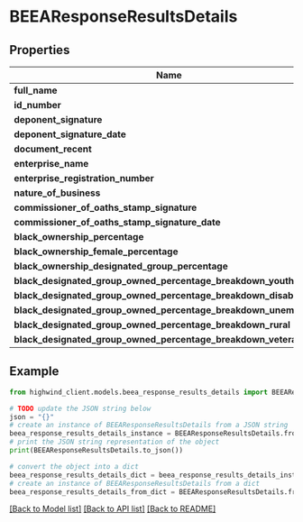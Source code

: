 # BEEAResponseResultsDetails


## Properties

Name | Type | Description | Notes
------------ | ------------- | ------------- | -------------
**full_name** | [**BEEAResponseResultsDetailsFullName**](BEEAResponseResultsDetailsFullName.md) |  | [optional] 
**id_number** | [**BEEAResponseResultsDetailsIdNumber**](BEEAResponseResultsDetailsIdNumber.md) |  | [optional] 
**deponent_signature** | [**AFSResponseResultsDetailsStatementOfFinancialPosition**](AFSResponseResultsDetailsStatementOfFinancialPosition.md) |  | [optional] 
**deponent_signature_date** | [**BCLResponseResultsDetailsDateIssued**](BCLResponseResultsDetailsDateIssued.md) |  | [optional] 
**document_recent** | [**AFSResponseResultsDetailsDocumentRecent**](AFSResponseResultsDetailsDocumentRecent.md) |  | [optional] 
**enterprise_name** | [**POResponseResultsDetailsVendorName**](POResponseResultsDetailsVendorName.md) |  | [optional] 
**enterprise_registration_number** | [**BCLResponseResultsDetailsBankBranchCode**](BCLResponseResultsDetailsBankBranchCode.md) |  | [optional] 
**nature_of_business** | [**BCLResponseResultsDetailsVerificationStatement**](BCLResponseResultsDetailsVerificationStatement.md) |  | [optional] 
**commissioner_of_oaths_stamp_signature** | [**AFSResponseResultsDetailsStatementOfFinancialPosition**](AFSResponseResultsDetailsStatementOfFinancialPosition.md) |  | [optional] 
**commissioner_of_oaths_stamp_signature_date** | [**AFSResponseResultsDetailsStatementOfFinancialPosition**](AFSResponseResultsDetailsStatementOfFinancialPosition.md) |  | [optional] 
**black_ownership_percentage** | [**BEEAResponseResultsDetailsBlackOwnershipPercentage**](BEEAResponseResultsDetailsBlackOwnershipPercentage.md) |  | [optional] 
**black_ownership_female_percentage** | [**BEEAResponseResultsDetailsBlackOwnershipPercentage**](BEEAResponseResultsDetailsBlackOwnershipPercentage.md) |  | [optional] 
**black_ownership_designated_group_percentage** | [**BEEAResponseResultsDetailsBlackOwnershipDesignatedGroupPercentage**](BEEAResponseResultsDetailsBlackOwnershipDesignatedGroupPercentage.md) |  | [optional] 
**black_designated_group_owned_percentage_breakdown_youth** | [**BEEAResponseResultsDetailsBlackOwnershipPercentage**](BEEAResponseResultsDetailsBlackOwnershipPercentage.md) |  | [optional] 
**black_designated_group_owned_percentage_breakdown_disabled** | [**BEEAResponseResultsDetailsBlackOwnershipPercentage**](BEEAResponseResultsDetailsBlackOwnershipPercentage.md) |  | [optional] 
**black_designated_group_owned_percentage_breakdown_unemployed** | [**BEEAResponseResultsDetailsBlackOwnershipPercentage**](BEEAResponseResultsDetailsBlackOwnershipPercentage.md) |  | [optional] 
**black_designated_group_owned_percentage_breakdown_rural** | [**BEEAResponseResultsDetailsBlackOwnershipPercentage**](BEEAResponseResultsDetailsBlackOwnershipPercentage.md) |  | [optional] 
**black_designated_group_owned_percentage_breakdown_veterans** | [**BEEAResponseResultsDetailsBlackOwnershipPercentage**](BEEAResponseResultsDetailsBlackOwnershipPercentage.md) |  | [optional] 

## Example

```python
from highwind_client.models.beea_response_results_details import BEEAResponseResultsDetails

# TODO update the JSON string below
json = "{}"
# create an instance of BEEAResponseResultsDetails from a JSON string
beea_response_results_details_instance = BEEAResponseResultsDetails.from_json(json)
# print the JSON string representation of the object
print(BEEAResponseResultsDetails.to_json())

# convert the object into a dict
beea_response_results_details_dict = beea_response_results_details_instance.to_dict()
# create an instance of BEEAResponseResultsDetails from a dict
beea_response_results_details_from_dict = BEEAResponseResultsDetails.from_dict(beea_response_results_details_dict)
```
[[Back to Model list]](../README.md#documentation-for-models) [[Back to API list]](../README.md#documentation-for-api-endpoints) [[Back to README]](../README.md)


